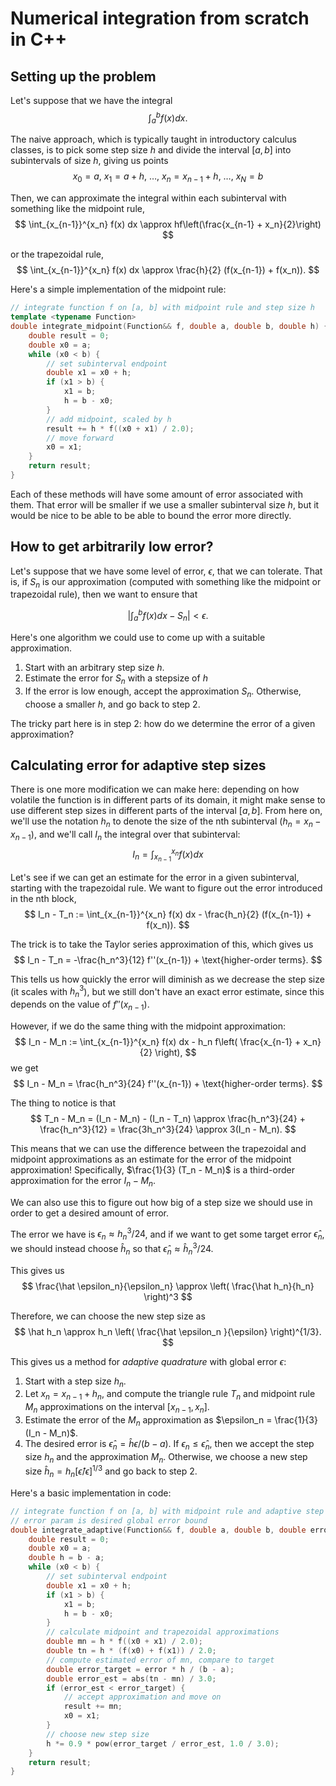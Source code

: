 <script lang="ts">
</script>

<!-- TAGS: math, programming -->

<!-- DATE: 2023-05-31 -->

# Numerical integration from scratch in C&#43;&#43;

<!-- ENDPREVIEW -->

## Setting up the problem

Let's suppose that we have the integral
$$
\int_a^b f(x) dx.
$$

The naive approach, which is typically taught in introductory calculus classes, is to pick some step size $h$ and divide the interval $[a, b]$ into subintervals of size $h$, giving us points
$$
x_0 = a,\ x_1 = a + h,\ \dots,\ x_n = x_{n-1}+h,\ \dots,\ x_N = b
$$

Then, we can approximate the integral within each subinterval with something like the midpoint rule,
$$
\int_{x_{n-1}}^{x_n} f(x) dx \approx hf\left(\frac{x_{n-1} + x_n}{2}\right)
$$

or the trapezoidal rule,
$$
\int_{x_{n-1}}^{x_n} f(x) dx \approx \frac{h}{2} (f(x_{n-1}) + f(x_n)).
$$

Here's a simple implementation of the midpoint rule:

```cpp
// integrate function f on [a, b] with midpoint rule and step size h 
template <typename Function>
double integrate_midpoint(Function&& f, double a, double b, double h) {
    double result = 0;
    double x0 = a;
    while (x0 < b) {
        // set subinterval endpoint
        double x1 = x0 + h;
        if (x1 > b) {
            x1 = b;
            h = b - x0;
        }
        // add midpoint, scaled by h
        result += h * f((x0 + x1) / 2.0);
        // move forward
        x0 = x1;
    }
    return result;
}
```

Each of these methods will have some amount of error associated with them. That error will be smaller if we use a smaller subinterval size $h$, but it would be nice to be able to be able to bound the error more directly.

## How to get arbitrarily low error?

Let's suppose that we have some level of error, $\epsilon$, that we can tolerate. That is, if $S_n$ is our approximation (computed with something like the midpoint or trapezoidal rule), then we want to ensure that

$$
\left| \int_a^b f(x) dx - S_n \right| < \epsilon.
$$

Here's one algorithm we could use to come up with a suitable approximation.

1. Start with an arbitrary step size $h$.
2. Estimate the error for $S_n$ with a stepsize of $h$
3. If the error is low enough, accept the approximation $S_n$. Otherwise, choose a smaller $h$, and go back to step 2.

The tricky part here is in step 2: how do we determine the error of a given approximation?

## Calculating error for adaptive step sizes

There is one more modification we can make here: depending on how volatile the function is in different parts of its domain, it might make sense to use different step sizes in different parts of the interval $[a, b]$. From here on, we'll use the notation $h_n$ to denote the size of the nth subinterval ($h_n = x_n - x_{n-1}$), and we'll call $I_n$ the integral over that subinterval:
$$
I_n = \int_{x_{n-1}}^{x_n} f(x) dx
$$

Let's see if we can get an estimate for the error in a given subinterval, starting with the trapezoidal rule. We want to figure out the error introduced in the nth block,
$$
I_n - T_n := \int_{x_{n-1}}^{x_n} f(x) dx - \frac{h_n}{2} (f(x_{n-1}) + f(x_n)).
$$

The trick is to take the Taylor series approximation of this, which gives us
$$
I_n - T_n = -\frac{h_n^3}{12} f''(x_{n-1}) + \text{higher-order terms}.
$$

This tells us how quickly the error will diminish as we decrease the step size (it scales with $h_n^3$), but we still don't have an exact error estimate, since this depends on the value of $f''(x_{n-1})$.

However, if we do the same thing with the midpoint approximation:
$$
I_n - M_n := \int_{x_{n-1}}^{x_n} f(x) dx - h_n f\left( \frac{x_{n-1} + x_n}{2} \right),
$$
we get
$$
I_n - M_n = \frac{h_n^3}{24} f''(x_{n-1}) + \text{higher-order terms}.
$$

The thing to notice is that
$$
T_n - M_n = (I_n - M_n) - (I_n - T_n) \approx \frac{h_n^3}{24} + \frac{h_n^3}{12} = \frac{3h_n^3}{24} \approx 3(I_n - M_n).
$$

This means that we can use the difference between the trapezoidal and midpoint approximations as an estimate for the error of the midpoint approximation! Specifically, $\frac{1}{3} (T_n - M_n)$ is a third-order approximation for the error $I_n - M_n$.

We can also use this to figure out how big of a step size we should use in order to get a desired amount of error.

The error we have is $\epsilon_n \approx h_n^3 / 24$, and if we want to get some target error $\hat \epsilon_n$, we should instead choose $\hat h_n$ so that $\hat \epsilon_n \approx \hat h_n^3 / 24$.

This gives us
$$
\frac{\hat \epsilon_n}{\epsilon_n} \approx \left( \frac{\hat h_n}{h_n} \right)^3
$$

Therefore, we can choose the new step size as
$$
\hat h_n \approx h_n \left( \frac{\hat \epsilon_n }{\epsilon} \right)^{1/3}.
$$

This gives us a method for *adaptive quadrature* with global error $\epsilon$:

1. Start with a step size $h_n$.
2. Let $x_n = x_{n-1}+h_n$, and compute the triangle rule $T_n$ and midpoint rule $M_n$ approximations on the interval $[x_{n-1}, x_n]$.
3. Estimate the error of the $M_n$ approximation as $\epsilon_n = \frac{1}{3} (I_n - M_n)$.
4. The desired error is $\hat \epsilon_n = \hat h \epsilon / (b - a)$. If $\epsilon_n \leq \hat \epsilon_n$, then we accept the step size $h_n$ and the approximation $M_n$. Otherwise, we choose a new step size $\hat h_n = h_n [\hat\epsilon / \epsilon]^{1/3}$ and go back to step 2.

Here's a basic implementation in code:

```cpp
// integrate function f on [a, b] with midpoint rule and adaptive step size
// error param is desired global error bound
double integrate_adaptive(Function&& f, double a, double b, double error) {
    double result = 0;
    double x0 = a;
    double h = b - a;
    while (x0 < b) {
        // set subinterval endpoint
        double x1 = x0 + h;
        if (x1 > b) {
            x1 = b;
            h = b - x0;
        }
        // calculate midpoint and trapezoidal approximations
        double mn = h * f((x0 + x1) / 2.0);
        double tn = h * (f(x0) + f(x1)) / 2.0;
        // compute estimated error of mn, compare to target
        double error_target = error * h / (b - a);
        double error_est = abs(tn - mn) / 3.0;
        if (error_est < error_target) {
            // accept approximation and move on
            result += mn;
            x0 = x1;
        }
        // choose new step size
        h *= 0.9 * pow(error_target / error_est, 1.0 / 3.0);
    }
    return result;
}
```
